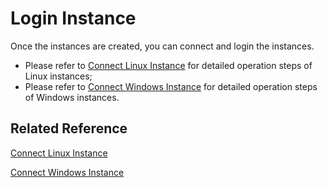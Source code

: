 # Login Instance

Once the instances are created, you can connect and login the instances.

* Please refer to [Connect Linux Instance](http://docs.jdcloud.com/cn/virtual-machines/connect-to-linux-instance) for detailed operation steps of Linux instances;
* Please refer to [Connect Windows Instance](http://docs.jdcloud.com/cn/virtual-machines/connect-to-windows-instance) for detailed operation steps of Windows instances.

## Related Reference

[Connect Linux Instance](http://docs.jdcloud.com/cn/virtual-machines/connect-to-linux-instance)

[Connect Windows Instance](http://docs.jdcloud.com/cn/virtual-machines/connect-to-windows-instance)

